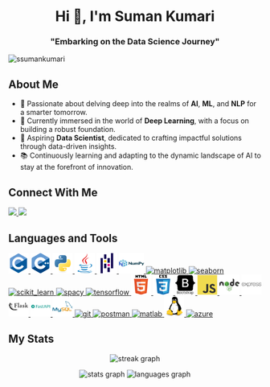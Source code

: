 <h1 align="center">Hi 👋, I'm Suman Kumari</h1>
<h3 align="center">"Embarking on the Data Science Journey"</h3>

<p align="left"> <img src="https://komarev.com/ghpvc/?username=ssumankumari&label=Profile%20views&color=0e75b6&style=flat" alt="ssumankumari" /> </p>

<h2> About Me </h2>

- 🔭 Passionate about delving deep into the realms of **AI**, **ML**, and **NLP** for a smarter tomorrow.
- 🌱 Currently immersed in the world of **Deep Learning**, with a focus on building a robust foundation.
- 🎯 Aspiring **Data Scientist**, dedicated to crafting impactful solutions through data-driven insights.
- 📚 Continuously learning and adapting to the dynamic landscape of AI to stay at the forefront of innovation.



<h2> Connect With Me </h2>

<p align="left">
<a href="https://linkedin.com/in/suman-kumari-8a1434273/" target="blank">
  <img src="https://img.icons8.com/fluent/48/000000/linkedin-2.png"/>
</a>  
<a href="mailto:sumankumaripatna2005@gmail.com">
  <img src="https://img.icons8.com/clouds/48/000000/email.png"/>
</a>
</p>


<h2> Languages and Tools </h2>

<p align="left">
<a href="https://www.cprogramming.com/" target="_blank" rel="noreferrer"> <img src="https://raw.githubusercontent.com/devicons/devicon/master/icons/c/c-original.svg" alt="c" width="40" height="40"/> </a> <a href="https://www.w3schools.com/cpp/" target="_blank" rel="noreferrer"> <img src="https://raw.githubusercontent.com/devicons/devicon/master/icons/cplusplus/cplusplus-original.svg" alt="cplusplus" width="40" height="40"/> </a> <a href="https://www.python.org" target="_blank" rel="noreferrer"> <img src="https://raw.githubusercontent.com/devicons/devicon/master/icons/python/python-original.svg" alt="python" width="40" height="40"/> </a> <a href="https://www.java.com" target="_blank" rel="noreferrer"> <img src="https://raw.githubusercontent.com/devicons/devicon/master/icons/java/java-original.svg" alt="java" width="40" height="40"/> </a>                                                                                                                                                                                                    
<a href="https://pandas.pydata.org/" target="_blank" rel="noreferrer"> <img src="https://raw.githubusercontent.com/devicons/devicon/2ae2a900d2f041da66e950e4d48052658d850630/icons/pandas/pandas-original.svg" alt="pandas" width="40" height="40"/> </a> <a href="https://numpy.org/" target="_blank" rel="noreferrer"> <img src="https://raw.githubusercontent.com/devicons/devicon/master/icons/numpy/numpy-original-wordmark.svg" alt="numpy" width="50" height="40"/> </a> <a href="https://matplotlib.org/" target="_blank" rel="noreferrer"> <img src="https://matplotlib.org/_static/logo_dark.svg" alt="matplotlib" width="50" height="40"/> </a> <a href="https://seaborn.pydata.org/" target="_blank" rel="noreferrer"> <img src="https://seaborn.pydata.org/_images/logo-mark-lightbg.svg" alt="seaborn" width="40" height="40"/> </a>            
<a href="https://scikit-learn.org/" target="_blank" rel="noreferrer"> <img src="https://upload.wikimedia.org/wikipedia/commons/0/05/Scikit_learn_logo_small.svg" alt="scikit_learn" width="40" height="40"/> </a> <a href="https://spacy.io/usage" target="_blank" rel="noreferrer"> <img src="https://global-uploads.webflow.com/5d3ec351b1eba4332d213004/5ecba3b34ec47b5ed86417ae_spacy-logo-p-500.png" alt="spacy" width="50" height="30"/> </a> <a href="https://www.tensorflow.org" target="_blank" rel="noreferrer"> <img src="https://www.vectorlogo.zone/logos/tensorflow/tensorflow-icon.svg" alt="tensorflow" width="40" height="40"/> </a> 
<a href="https://www.w3.org/html/" target="_blank" rel="noreferrer"> <img src="https://raw.githubusercontent.com/devicons/devicon/master/icons/html5/html5-original-wordmark.svg" alt="html5" width="40" height="40"/> </a> <a href="https://www.w3schools.com/css/" target="_blank" rel="noreferrer"> <img src="https://raw.githubusercontent.com/devicons/devicon/master/icons/css3/css3-original-wordmark.svg" alt="css3" width="40" height="40"/> </a> <a href="https://getbootstrap.com" target="_blank" rel="noreferrer"> <img src="https://raw.githubusercontent.com/devicons/devicon/master/icons/bootstrap/bootstrap-plain-wordmark.svg" alt="bootstrap" width="40" height="40"/> </a> <a href="https://developer.mozilla.org/en-US/docs/Web/JavaScript" target="_blank" rel="noreferrer"> <img src="https://raw.githubusercontent.com/devicons/devicon/master/icons/javascript/javascript-original.svg" alt="javascript" width="40" height="40"/> </a> <a href="https://nodejs.org" target="_blank" rel="noreferrer"> <img src="https://raw.githubusercontent.com/devicons/devicon/master/icons/nodejs/nodejs-original-wordmark.svg" alt="nodejs" width="40" height="40"/> </a> <a href="https://expressjs.com" target="_blank" rel="noreferrer"> <img src="https://raw.githubusercontent.com/devicons/devicon/master/icons/express/express-original-wordmark.svg" alt="express" width="40" height="40"/> </a> <a href="https://flask.palletsprojects.com/" target="_blank" rel="noreferrer"> <img src="https://raw.githubusercontent.com/devicons/devicon/master/icons/flask/flask-original-wordmark.svg" alt="flask" width="40" height="40"/> </a> <a href="https://fastapi.tiangolo.com/" target="_blank" rel="noreferrer"> <img src="https://raw.githubusercontent.com/devicons/devicon/master/icons/fastapi/fastapi-original-wordmark.svg" alt="fastapi" width="40" height="40"/> </a>                                                                                                                                                                          
<a href="https://www.mysql.com/" target="_blank" rel="noreferrer"> <img src="https://raw.githubusercontent.com/devicons/devicon/master/icons/mysql/mysql-original-wordmark.svg" alt="mysql" width="40" height="40"/> </a> <a href="https://git-scm.com/" target="_blank" rel="noreferrer"> <img src="https://www.vectorlogo.zone/logos/git-scm/git-scm-icon.svg" alt="git" width="40" height="40"/> </a>  <a href="https://postman.com" target="_blank" rel="noreferrer"> <img src="https://www.vectorlogo.zone/logos/getpostman/getpostman-icon.svg" alt="postman" width="40" height="40"/> </a> <a href="https://pytorch.org/" target="_blank" rel="noreferrer"> <a href="https://pytorch.org/" target="_blank" rel="noreferrer"> <a href="https://www.mathworks.com/" target="_blank" rel="noreferrer"> <img src="https://upload.wikimedia.org/wikipedia/commons/2/21/Matlab_Logo.png" alt="matlab" width="40" height="40"/> </a> <a href="https://www.linux.org/" target="_blank" rel="noreferrer"> <img src="https://raw.githubusercontent.com/devicons/devicon/master/icons/linux/linux-original.svg" alt="linux" width="40" height="40"/> </a> <a href="https://portal.azure.com/" target="_blank" rel="noreferrer"> <img src="https://arunpotti.files.wordpress.com/2021/12/microsoft_azure.svg_.png" alt="azure" width="40" height="40"/> </a> </p>


<h2> My Stats </h2>

<p> <div align="center">
  <img src="https://streak-stats.demolab.com?user=sSumankumari&locale=en&mode=daily&theme=dark&hide_border=false&border_radius=5&order=3" alt="streak graph"  />
</div> </p>

<p> <div align="center">
  <img src="https://github-readme-stats.vercel.app/api?username=sSumankumari&hide_title=false&hide_rank=false&show_icons=true&include_all_commits=true&count_private=true&disable_animations=false&theme=tokyonight&locale=en&hide_border=false&order=1" alt="stats graph"  />
  <img src="https://github-readme-stats.vercel.app/api/top-langs?username=sSumankumari&locale=en&hide_title=false&layout=compact&card_width=320&langs_count=5&theme=dracula&hide_border=false&order=2" alt="languages graph"  />
</div> </p>
